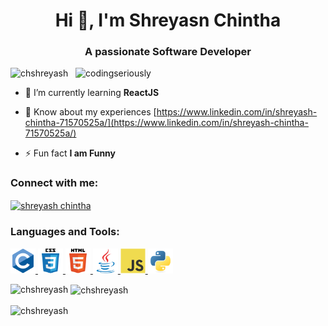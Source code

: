 <h1 align="center">Hi 👋, I'm Shreyasn Chintha</h1>
<h3 align="center">A passionate Software Developer</h3>

<img align="right" alt="codingseriously" width="400" src="[![image](https://github.com/chshreyash/chshreyash/assets/129191717/21d9906d-84a6-4f8b-888c-9f50389ef99e)](https://i.pinimg.com/originals/e8/f4/53/e8f453469a3ec97ecd354df465d73913.gif)
">

<p align="left"> <img src="https://komarev.com/ghpvc/?username=chshreyash&label=Profile%20views&color=0e75b6&style=flat" alt="chshreyash" /> </p>

- 🌱 I’m currently learning **ReactJS**

- 📄 Know about my experiences [https://www.linkedin.com/in/shreyash-chintha-71570525a/](https://www.linkedin.com/in/shreyash-chintha-71570525a/)

- ⚡ Fun fact **I am Funny**

<h3 align="left">Connect with me:</h3>
<p align="left">
<a href="https://linkedin.com/in/shreyash chintha" target="blank"><img align="center" src="https://raw.githubusercontent.com/rahuldkjain/github-profile-readme-generator/master/src/images/icons/Social/linked-in-alt.svg" alt="shreyash chintha" height="30" width="40" /></a>
</p>

<h3 align="left">Languages and Tools:</h3>
<p align="left"> <a href="https://www.cprogramming.com/" target="_blank" rel="noreferrer"> <img src="https://raw.githubusercontent.com/devicons/devicon/master/icons/c/c-original.svg" alt="c" width="40" height="40"/> </a> <a href="https://www.w3schools.com/css/" target="_blank" rel="noreferrer"> <img src="https://raw.githubusercontent.com/devicons/devicon/master/icons/css3/css3-original-wordmark.svg" alt="css3" width="40" height="40"/> </a> <a href="https://www.w3.org/html/" target="_blank" rel="noreferrer"> <img src="https://raw.githubusercontent.com/devicons/devicon/master/icons/html5/html5-original-wordmark.svg" alt="html5" width="40" height="40"/> </a> <a href="https://www.java.com" target="_blank" rel="noreferrer"> <img src="https://raw.githubusercontent.com/devicons/devicon/master/icons/java/java-original.svg" alt="java" width="40" height="40"/> </a> <a href="https://developer.mozilla.org/en-US/docs/Web/JavaScript" target="_blank" rel="noreferrer"> <img src="https://raw.githubusercontent.com/devicons/devicon/master/icons/javascript/javascript-original.svg" alt="javascript" width="40" height="40"/> </a> <a href="https://www.python.org" target="_blank" rel="noreferrer"> <img src="https://raw.githubusercontent.com/devicons/devicon/master/icons/python/python-original.svg" alt="python" width="40" height="40"/> </a> </p>

<p><img align="left" src="https://github-readme-stats.vercel.app/api/top-langs?username=chshreyash&show_icons=true&locale=en&layout=compact" alt="chshreyash" /></p>

<p>&nbsp;<img align="center" src="https://github-readme-stats.vercel.app/api?username=chshreyash&show_icons=true&locale=en" alt="chshreyash" /></p>

<p><img align="center" src="https://github-readme-streak-stats.herokuapp.com/?user=chshreyash&" alt="chshreyash" /></p>
